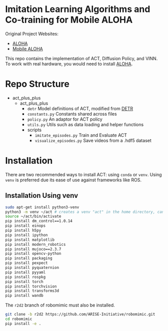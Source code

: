 # Imitation Learning Algorithms and Co-training for Mobile ALOHA

Original Project Websites:

* [ALOHA](https://tonyzhaozh.github.io/aloha/)
* [Mobile ALOHA](https://mobile-aloha.github.io/)

This repo contains the implementation of ACT, Diffusion Policy, and VINN.
To work with real hardware, you would need to install [ALOHA](https://github.com/Interbotix/aloha).

# Repo Structure

* act_plus_plus
  * act_plus_plus
    * ``detr`` Model definitions of ACT, modified from [DETR](https://github.com/facebookresearch/detr)
    * ``constants.py`` Constants shared across files
    * ``policy.py`` An adaptor for ACT policy
    * ``utils.py`` Utils such as data loading and helper functions
    * scripts
      * ``imitate_episodes.py`` Train and Evaluate ACT
      * ``visualize_episodes.py`` Save videos from a .hdf5 dataset

# Installation

There are two recommended ways to install ACT: using ``conda`` or ``venv``.
Using ``venv`` is preferred due its ease of use against frameworks like ROS.

## Installation Using venv

```bash
sudo apt-get install python3-venv
python3 -m venv ~/act # creates a venv "act" in the home directory, can be created anywhere
source ~/act/bin/activate
pip install dm_control==1.0.14
pip install einops
pip install h5py
pip install ipython
pip install matplotlib
pip install modern_robotics
pip install mujoco==2.3.7
pip install opencv-python
pip install packaging
pip install pexpect
pip install pyquaternion
pip install pyyaml
pip install rospkg
pip install torch
pip install torchvision
pip install transforms3d
pip install wandb
```

The ``r2d2`` branch of robomimic must also be installed.

```bash
git clone -b r2d2 https://github.com/ARISE-Initiative/robomimic.git
cd robomimic
pip install -e .
```
